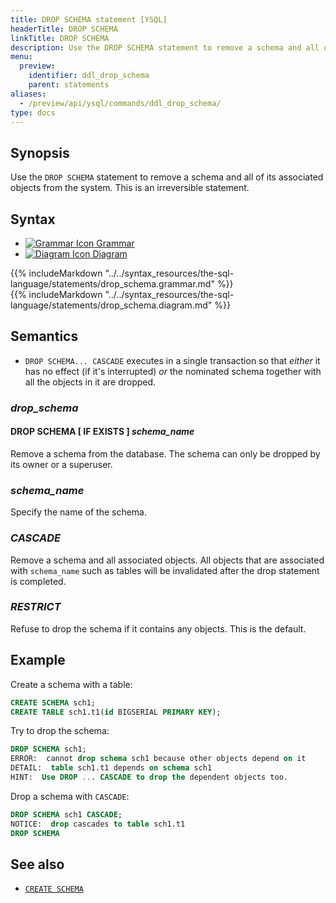 ```yaml
---
title: DROP SCHEMA statement [YSQL]
headerTitle: DROP SCHEMA
linkTitle: DROP SCHEMA
description: Use the DROP SCHEMA statement to remove a schema and all of its associated objects from the system.
menu:
  preview:
    identifier: ddl_drop_schema
    parent: statements
aliases:
  - /preview/api/ysql/commands/ddl_drop_schema/
type: docs
---
```


## Synopsis

Use the `DROP SCHEMA` statement to remove a schema and all of its associated objects from the system. This is an irreversible statement. 

## Syntax

<ul class="nav nav-tabs nav-tabs-yb">
  <li >
    <a href="#grammar" class="nav-link active" id="grammar-tab" data-toggle="tab" role="tab" aria-controls="grammar" aria-selected="true">
      <img src="/icons/file-lines.svg" alt="Grammar Icon">
      Grammar
    </a>
  </li>
  <li>
    <a href="#diagram" class="nav-link" id="diagram-tab" data-toggle="tab" role="tab" aria-controls="diagram" aria-selected="false">
      <img src="/icons/diagram.svg" alt="Diagram Icon">
      Diagram
    </a>
  </li>
</ul>

<div class="tab-content">
  <div id="grammar" class="tab-pane fade show active" role="tabpanel" aria-labelledby="grammar-tab">
  {{% includeMarkdown "../../syntax_resources/the-sql-language/statements/drop_schema.grammar.md" %}}
  </div>
  <div id="diagram" class="tab-pane fade" role="tabpanel" aria-labelledby="diagram-tab">
  {{% includeMarkdown "../../syntax_resources/the-sql-language/statements/drop_schema.diagram.md" %}}
  </div>
</div>

## Semantics

- `DROP SCHEMA... CASCADE` executes in a single transaction so that _either_ it has no effect (if it's interrupted) _or_ the nominated schema together with all the objects in it are dropped.

### *drop_schema*

#### DROP SCHEMA [ IF EXISTS ] *schema_name*

Remove a schema from the database. The schema can only be dropped by its owner or a superuser.

### *schema_name*

Specify the name of the schema.

### *CASCADE*

Remove a schema and all associated objects.  All objects that are associated with `schema_name` such as tables will be invalidated after the drop statement is completed.

### *RESTRICT*

Refuse to drop the schema if it contains any objects. This is the default.

## Example

Create a schema with a table:

```sql
CREATE SCHEMA sch1;
CREATE TABLE sch1.t1(id BIGSERIAL PRIMARY KEY);
```

Try to drop the schema:

```sql
DROP SCHEMA sch1;
ERROR:  cannot drop schema sch1 because other objects depend on it
DETAIL:  table sch1.t1 depends on schema sch1
HINT:  Use DROP ... CASCADE to drop the dependent objects too.
```

Drop a schema with `CASCADE`:
```sql
DROP SCHEMA sch1 CASCADE;
NOTICE:  drop cascades to table sch1.t1
DROP SCHEMA
```


## See also

- [`CREATE SCHEMA`](../ddl_create_schema)
